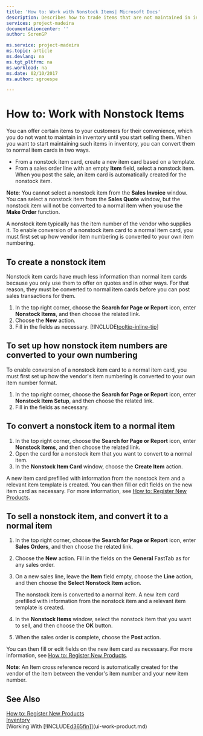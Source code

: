 ```yaml
---
title: 'How to: Work with Nonstock Items| Microsoft Docs'
description: Describes how to trade items that are not maintained in inventory
services: project-madeira
documentationcenter: ''
author: SorenGP

ms.service: project-madeira
ms.topic: article
ms.devlang: na
ms.tgt_pltfrm: na
ms.workload: na
ms.date: 02/10/2017
ms.author: sgroespe

---
```

# How to: Work with Nonstock Items
You can offer certain items to your customers for their convenience, which you do not want to maintain in inventory until you start selling them. When you want to start maintaining such items in inventory, you can convert them to normal item cards in two ways.

* From a nonstock item card, create a new item card based on a template.
* From a sales order line with an empty **Item** field, select a nonstock item. When you post the sale, an item card is automatically created for the nonstock item.

**Note**: You cannot select a nonstock item from the **Sales Invoice** window. You can select a nonstock item from the **Sales Quote** window, but the nonstock item will not be converted to a normal item when you use the **Make Order** function.

A nonstock item typically has the item number of the vendor who supplies it. To enable conversion of a nonstock item card to a normal item card, you must first set up how vendor item numbering is converted to your own item numbering.   

## To create a nonstock item
Nonstock item cards have much less information than normal item cards because you only use them to offer on quotes and in other ways. For that reason, they must be converted to normal item cards before you can post sales transactions for them.

1. In the top right corner, choose the **Search for Page or Report** icon, enter **Nonstock Items**, and then choose the related link.
2. Choose the **New** action.
3. Fill in the fields as necessary. [!INCLUDE[tooltip-inline-tip](includes/tooltip-inline-tip_md.md)]

## To set up how nonstock item numbers are converted to your own numbering
To enable conversion of a nonstock item card to a normal item card, you must first set up how the vendor's item numbering is converted to your own item number format.

1. In the top right corner, choose the **Search for Page or Report** icon, enter **Nonstock Item Setup**, and then choose the related link.
2. Fill in the fields as necessary.

## To convert a nonstock item to a normal item
1. In the top right corner, choose the **Search for Page or Report** icon, enter **Nonstock Items**, and then choose the related link.
2. Open the card for a nonstock item that you want to convert to a normal item.
3. In the **Nonstock Item Card** window, choose the **Create Item** action.

A new item card prefilled with information from the nonstock item and a relevant item template is created. You can then fill or edit fields on the new item card as necessary. For more information, see [How to: Register New Products](inventory-how-register-new-products.md).

## To sell a nonstock item, and convert it to a normal item
1. In the top right corner, choose the **Search for Page or Report** icon, enter **Sales Orders**, and then choose the related link.
2. Choose the **New** action. Fill in the fields on the **General** FastTab as for any sales order.
3. On a new sales line, leave the **Item** field empty, choose the **Line** action, and then choose the **Select Nonstock Item** action.

    The nonstock item is converted to a normal item. A new item card prefilled with information from the nonstock item and a relevant item template is created.
4. In the **Nonstock Items** window, select the nonstock item that you want to sell, and then choose the **OK** button.
5. When the sales order is complete, choose the **Post** action.

You can then fill or edit fields on the new item card as necessary. For more information, see [How to: Register New Products](inventory-how-register-new-products.md).

**Note**: An Item cross reference record is automatically created for the vendor of the item between the vendor's item number and your new item number.

## See Also
[How to: Register New Products](inventory-how-register-new-products.md)  
[Inventory](inventory-manage-inventory.md)  
[Working With [!INCLUDE[d365fin](includes/d365fin_md.md)]](ui-work-product.md)
